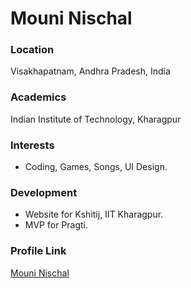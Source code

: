 # Mouni Nischal

### Location

Visakhapatnam, Andhra Pradesh, India

### Academics

Indian Institute of Technology, Kharagpur

### Interests

- Coding, Games, Songs, UI Design.

### Development

- Website for Kshitij, IIT Kharagpur.
- MVP for Pragti.

### Profile Link

[Mouni Nischal](https://github.com/Coolchirutha)
